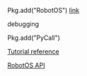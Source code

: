 Pkg.add("RobotOS") [link](https://github.com/jdlangs/RobotOS.jl)

debugging

Pkg.add("PyCall") 

[Tutorial reference](https://github.com/mattborghi/ros-julia-examples)

[RobotOS API](https://github.com/jdlangs/RobotOS.jl/blob/master/docs/src/api.md)

